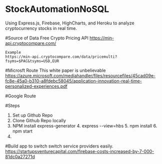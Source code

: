 # StockAutomationNoSQL
Using Express.js, Firebase, HighCharts, and Heroku to analyze cryptocurrency stocks in real time. 


#Source of Data
    Free Crypto Pricing API
    https://min-api.cryptocompare.com/

    Example
    https://min-api.cryptocompare.com/data/pricemulti?fsyms=$PAC&tsyms=USD,EUR

#Microsft Route
	This white paper is unbelievable
	https://azure.microsoft.com/mediahandler/files/resourcefiles/45cad09e-fc8e-45a0-b310-a8fdebc58045/application-innovation-real-time-personalized-experiences.pdf

#Google Route

#Steps
1. Set up Github Repo
2. Clone Github Repo locally
3. NPM install express-generator
    4. express --view=hbs
    5. npm install
    6. npm start
7. 

#Build app to switch switch service providers easily. 
	https://startupsventurecapital.com/firebase-costs-increased-by-7-000-81dc0a27271d
